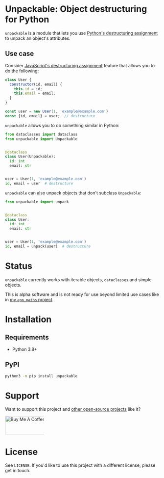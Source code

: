 # Unpackable: Object destructuring for Python
`unpackable` is a module that lets you use [Python's destructuring assignment](https://www.python.org/dev/peps/pep-3132/) to unpack an object's attributes.

## Use case
Consider [JavaScript's destructuring assignment](https://developer.mozilla.org/en-US/docs/Web/JavaScript/Reference/Operators/Destructuring_assignment) feature that allows you to do the following:
```javascript
class User {
  constructor(id, email) {
    this.id = id;
    this.email = email;
  }
}

const user = new User(1, 'example@example.com')
const {id, email} = user;  // destructure
```

`unpackable` allows you to do something similar in Python:
```python
from dataclasses import dataclass
from unpackable import Unpackable


@dataclass
class User(Unpackable):
  id: int
  email: str


user = User(1, 'example@example.com')
id, email = user  # destructure
```

`unpackable` can also unpack objects that don't subclass `Unpackable`:
```python
from unpackable import unpack


@dataclass
class User:
  id: int
  email: str


user = User(1, 'example@example.com')
id, email = unpack(user)  # destructure
```

# Status
`unpackable` currently works with iterable objects, `dataclasses` and simple objects.

This is alpha software and is not ready for use beyond limited use cases like in [my `app_paths` project](https://github.com/alexdelorenzo/app_paths).

# Installation
## Requirements
 - Python 3.8+

## PyPI
```bash
python3 -m pip install unpackable
```

# Support
Want to support this project and [other open-source projects](https://github.com/alexdelorenzo) like it?

<a href="https://www.buymeacoffee.com/alexdelorenzo" target="_blank"><img src="https://cdn.buymeacoffee.com/buttons/v2/default-yellow.png" alt="Buy Me A Coffee" height="60px" style="height: 60px !important;width: 217px !important;max-width:25%" ></a>

# License
See `LICENSE`. If you'd like to use this project with a different license, please get in touch.

